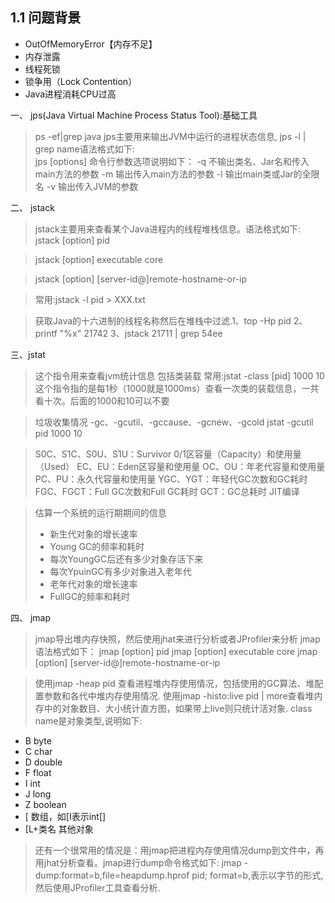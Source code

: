 ## 1.1 问题背景
- OutOfMemoryError【内存不足】
- 内存泄露
- 线程死锁
- 锁争用（Lock Contention）
- Java进程消耗CPU过高

一、 jps(Java Virtual Machine Process Status Tool):基础工具
> ps -ef|grep java
> jps主要用来输出JVM中运行的进程状态信息, jps -l | grep name语法格式如下:  
jps [options]
命令行参数选项说明如下：
> -q 不输出类名、Jar名和传入main方法的参数
> -m 输出传入main方法的参数
> -l 输出main类或Jar的全限名
> -v 输出传入JVM的参数 

二、 jstack
> jstack主要用来查看某个Java进程内的线程堆栈信息。语法格式如下:
> jstack [option] pid

> jstack [option] executable core

> jstack [option] [server-id@]remote-hostname-or-ip

> 常用:jstack -l pid > XXX.txt

> 获取Java的十六进制的线程名称然后在堆栈中过滤.1、top -Hp pid 2、printf "%x" 21742 3、jstack 21711 | grep 54ee

三、jstat
> 这个指令用来查看jvm统计信息
> 包括类装载
  常用:jstat -class [pid] 1000 10
> 这个指令指的是每1秒（1000就是1000ms）查看一次类的装载信息，一共看十次。后面的1000和10可以不要

> 垃圾收集情况
-gc、-gcutil、-gccause、-gcnew、-gcold
jstat -gcutil pid 1000 10

> S0C、S1C、S0U、S1U：Survivor 0/1区容量（Capacity）和使用量（Used）
> EC、EU：Eden区容量和使用量
> OC、OU：年老代容量和使用量
> PC、PU：永久代容量和使用量
> YGC、YGT：年轻代GC次数和GC耗时
> FGC、FGCT：Full GC次数和Full GC耗时
> GCT：GC总耗时
> JIT编译

> 估算一个系统的运行期期间的信息
> - 新生代对象的增长速率
> - Young GC的频率和耗时
> - 每次YoungGC后还有多少对象存活下来
> - 每次YpuinGC有多少对象进入老年代
> - 老年代对象的增长速率
> - FullGC的频率和耗时

四、 jmap
> jmap导出堆内存快照，然后使用jhat来进行分析或者JProfiler来分析
> jmap语法格式如下：
> jmap [option] pid
> jmap [option] executable core
> jmap [option] [server-id@]remote-hostname-or-ip

> 使用jmap -heap pid
> 查看进程堆内存使用情况，包括使用的GC算法、堆配置参数和各代中堆内存使用情况.
> 使用jmap -histo:live pid | more查看堆内存中的对象数目、大小统计直方图，如果带上live则只统计活对象.
> class name是对象类型,说明如下:
- B  byte
- C  char
- D  double
- F  float
- I  int
- J  long
- Z  boolean
- [  数组，如[I表示int[]
- [L+类名 其他对象

> 还有一个很常用的情况是：用jmap把进程内存使用情况dump到文件中，再用jhat分析查看。jmap进行dump命令格式如下:
> jmap -dump:format=b,file=heapdump.hprof pid; format=b,表示以字节的形式,然后使用JProfiler工具查看分析.
